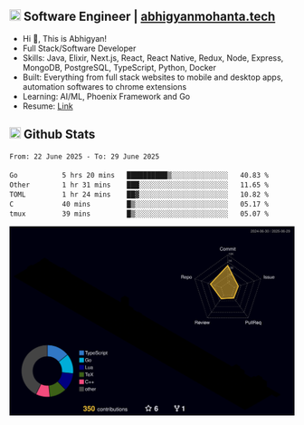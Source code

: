## <img src="https://media.giphy.com/media/v1.Y2lkPTc5MGI3NjExNjBuMTFuMDMxcjR0OXp2Zjk5Z3A2ajkzYWpiaDFmdWJhZzY2anM1MCZlcD12MV9naWZzX3NlYXJjaCZjdD1n/UcK7JalnjCz0k/giphy.gif" width="20" height="20" /> Software Engineer | [abhigyanmohanta.tech](https://abhigyanmohanta.tech)


- Hi 👋, This is Abhigyan!
- Full Stack/Software Developer
- Skills: Java, Elixir, Next.js, React, React Native, Redux, Node, Express, MongoDB, PostgreSQL, TypeScript, Python, Docker
- Built: Everything from full stack websites to mobile and desktop apps, automation softwares to chrome extensions
- Learning: AI/ML, Phoenix Framework and Go
- Resume: [Link](https://abhigyan-mohanta.github.io/resume/)


## <img src="https://media.giphy.com/media/v1.Y2lkPTc5MGI3NjExOTVzbjE3Z3F6bDhrNGtzYWpiODJkeTRhcHRqN3MwaGV2cTZ3ajR3eCZlcD12MV9naWZzX3NlYXJjaCZjdD1n/o0vwzuFwCGAFO/giphy.gif" width="20" height="20" /> Github Stats
<!--START_SECTION:waka-->

```txt
From: 22 June 2025 - To: 29 June 2025

Go           5 hrs 20 mins   ██████████▒░░░░░░░░░░░░░░   40.83 %
Other        1 hr 31 mins    ███░░░░░░░░░░░░░░░░░░░░░░   11.65 %
TOML         1 hr 24 mins    ██▓░░░░░░░░░░░░░░░░░░░░░░   10.82 %
C            40 mins         █▒░░░░░░░░░░░░░░░░░░░░░░░   05.17 %
tmux         39 mins         █▒░░░░░░░░░░░░░░░░░░░░░░░   05.07 %
```

<!--END_SECTION:waka-->
![](./profile-3d-contrib/profile-night-rainbow.svg)
